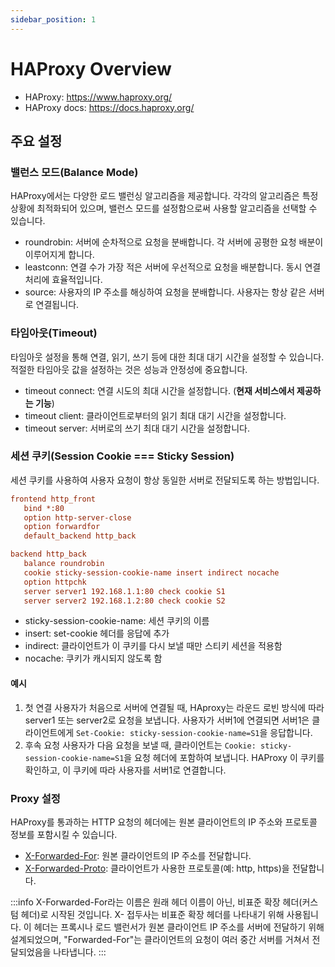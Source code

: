 ```yaml
---
sidebar_position: 1
---
```


# HAProxy Overview

- HAProxy: https://www.haproxy.org/
- HAProxy docs: https://docs.haproxy.org/

## 주요 설정

### 밸런스 모드(Balance Mode)

HAProxy에서는 다양한 로드 밸런싱 알고리즘을 제공합니다. 각각의 알고리즘은 특정 상황에 최적화되어 있으며, 밸런스 모드를 설정함으로써 사용할 알고리즘을 선택할 수 있습니다.

- roundrobin: 서버에 순차적으로 요청을 분배합니다. 각 서버에 공평한 요청 배분이 이루어지게 합니다.
- leastconn: 연결 수가 가장 적은 서버에 우선적으로 요청을 배분합니다. 동시 연결 처리에 효율적입니다.
- source: 사용자의 IP 주소를 해싱하여 요청을 분배합니다. 사용자는 항상 같은 서버로 연결됩니다.

### 타임아웃(Timeout)

타임아웃 설정을 통해 연결, 읽기, 쓰기 등에 대한 최대 대기 시간을 설정할 수 있습니다. 적절한 타임아웃 값을 설정하는 것은 성능과 안정성에 중요합니다.

- timeout connect: 연결 시도의 최대 시간을 설정합니다. (**현재 서비스에서 제공하는 기능**)
- timeout client: 클라이언트로부터의 읽기 최대 대기 시간을 설정합니다.
- timeout server: 서버로의 쓰기 최대 대기 시간을 설정합니다.

### 세션 쿠키(Session Cookie === Sticky Session)

세션 쿠키를 사용하여 사용자 요청이 항상 동일한 서버로 전달되도록 하는 방법입니다.

```cfg title='haproxy.cfg'
frontend http_front
   bind *:80
   option http-server-close
   option forwardfor
   default_backend http_back

backend http_back
   balance roundrobin
   cookie sticky-session-cookie-name insert indirect nocache
   option httpchk
   server server1 192.168.1.1:80 check cookie S1
   server server2 192.168.1.2:80 check cookie S2
```

- sticky-session-cookie-name: 세션 쿠키의 이름
- insert: set-cookie 헤더를 응답에 추가
- indirect: 클라이언트가 이 쿠키를 다시 보낼 때만 스티키 세션을 적용함
- nocache: 쿠키가 캐시되지 않도록 함

#### 예시

1. 첫 연결
   사용자가 처음으로 서버에 연결될 때, HAproxy는 라운드 로빈 방식에 따라 server1 또는 server2로 요청을 보냅니다.
   사용자가 서버1에 연결되면 서버1은 클라이언트에게 `Set-Cookie: sticky-session-cookie-name=S1`을 응답합니다.
2. 후속 요청
   사용자가 다음 요청을 보낼 때, 클라이언트는 `Cookie: sticky-session-cookie-name=S1`을 요청 헤더에 포함하여 보냅니다.
   HAProxy 이 쿠키를 확인하고, 이 쿠키에 따라 사용자를 서버1로 연결합니다.

### Proxy 설정

HAProxy를 통과하는 HTTP 요청의 헤더에는 원본 클라이언트의 IP 주소와 프로토콜 정보를 포함시킬 수 있습니다.

- [X-Forwarded-For](https://developer.mozilla.org/ko/docs/Web/HTTP/Headers/X-Forwarded-For): 원본 클라이언트의 IP 주소를 전달합니다. 
- [X-Forwarded-Proto](https://developer.mozilla.org/ko/docs/Web/HTTP/Headers/X-Forwarded-Proto): 클라이언트가 사용한 프로토콜(예: http, https)을 전달합니다. 

:::info
X-Forwarded-For라는 이름은 원래 헤더 이름이 아닌, 비표준 확장 헤더(커스텀 헤더)로 시작된 것입니다. X- 접두사는 비표준 확장 헤더를 나타내기 위해 사용됩니다. 이 헤더는 프록시나 로드 밸런서가 원본
클라이언트 IP 주소를 서버에 전달하기 위해 설계되었으며, "Forwarded-For"는 클라이언트의 요청이 여러 중간 서버를 거쳐서 전달되었음을 나타냅니다.
:::
